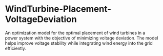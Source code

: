# WindTurbine-Placement-VoltageDeviation
An optimization model for the optimal placement of wind turbines in a power system with the objective of minimizing voltage deviation. The model helps improve voltage stability while integrating wind energy into the grid efficiently.
